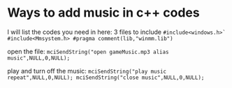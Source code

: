 # Ways to add music in c++ codes

I will list the codes you need in here:
3 files to include
    ```#include<windows.h>`
    #include<Mmsystem.h>
    #pragma comment(lib,"winmm.lib")```

open the file:
    `mciSendString("open gameMusic.mp3 alias music",NULL,0,NULL);`


play and turn off the music:
    ```mciSendString("play music repeat",NULL,0,NULL);
    mciSendString("close music",NULL,0,NULL);```
